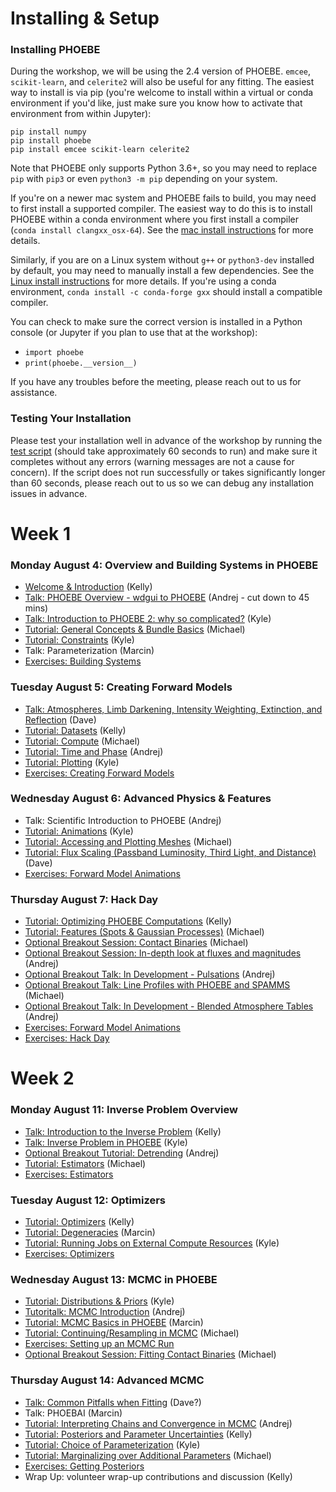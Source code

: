 # Installing & Setup

### Installing PHOEBE

During the workshop, we will be using the 2.4 version of PHOEBE.  `emcee`, `scikit-learn`, and `celerite2` will also be useful for any fitting.  The easiest way to install is via pip (you're welcome to install within a virtual or conda environment if you'd like, just make sure you know how to activate that environment from within Jupyter):

```
pip install numpy
pip install phoebe
pip install emcee scikit-learn celerite2
```

Note that PHOEBE only supports Python 3.6+, so you may need to replace `pip` with `pip3` or even `python3 -m pip` depending on your system.

If you're on a newer mac system and PHOEBE fails to build, you may need to first install a supported compiler.  The easiest way to do this is to install PHOEBE within a conda environment where you first install a compiler (`conda install clangxx_osx-64`).  See the [mac install instructions](http://phoebe-project.org/install/latest/mac/auto) for more details.

Similarly, if you are on a Linux system without `g++` or `python3-dev` installed by default, you may need to manually install a few dependencies.  See the [Linux install instructions](http://phoebe-project.org/install/latest/linux/auto) for more details.  If you're using a conda environment, `conda install -c conda-forge gxx` should install a compatible compiler.

You can check to make sure the correct version is installed in a Python console (or Jupyter if you plan to use that at the workshop):

* `import phoebe`
* `print(phoebe.__version__)`

If you have any troubles before the meeting, please reach out to us for assistance.

### Testing Your Installation


Please test your installation well in advance of the workshop by running the [test script](https://raw.githubusercontent.com/phoebe-project/phoebe2-workshop/2025aug/test_install.py) (should take approximately 60 seconds to run) and make sure it completes without any errors (warning messages are not a cause for concern).  If the script does not run successfully or takes significantly longer than 60 seconds, please reach out to us so we can debug any installation issues in advance.


# Week 1

### Monday August 4: Overview and Building Systems in PHOEBE

* [Welcome & Introduction](https://docs.google.com/presentation/d/e/2PACX-1vTH436zb5IPSMPoCq0AbAW0lzJrQjhRINJyoUOZxAYyaFHPyx8TM1jXeqcs2NOC-mWmXxiTh7B0cQd7/pub?start=false&loop=false&delayms=3000) (Kelly)
* [Talk: PHOEBE Overview - wdgui to PHOEBE](https://docs.google.com/presentation/d/e/2PACX-1vRDgAr5NEH738njEqj4LS4YtxUs6T8TA5EHe3jry454n7cRdzRBvGuxpn_5QAgjeykQnx8er97c3_VD/pub?start=false&loop=false&delayms=3000) (Andrej - cut down to 45 mins)
* [Talk: Introduction to PHOEBE 2: why so complicated?](https://docs.google.com/presentation/d/e/2PACX-1vRDgAr5NEH738njEqj4LS4YtxUs6T8TA5EHe3jry454n7cRdzRBvGuxpn_5QAgjeykQnx8er97c3_VD/pub?start=false&loop=false&delayms=3000) (Kyle)
* [Tutorial: General Concepts & Bundle Basics](./Tutorial_01_bundle_basics.ipynb) (Michael)
* [Tutorial: Constraints](./Tutorial_02_constraints.ipynb) (Kyle)
* Talk: Parameterization (Marcin)
* [Exercises: Building Systems](./Exercises_01_building_systems.ipynb)


### Tuesday August 5: Creating Forward Models

* [Talk: Atmospheres, Limb Darkening, Intensity Weighting, Extinction, and Reflection](https://docs.google.com/presentation/d/e/2PACX-1vQBFsBHcaE1ZJV4hETfCvv03D3Y_rFZEIuz5m0QhApM5mRdceEc78iGCF1FfmY-ID23jC7unqvtofNj/pub?start=false&loop=false&delayms=3000) (Dave)
* [Tutorial: Datasets](./Tutorial_03_datasets.ipynb) (Kelly)
* [Tutorial: Compute](./Tutorial_04_compute.ipynb) (Michael)
* [Tutorial: Time and Phase](./Tutorial_05_time_and_phase.ipynb) (Andrej)
* [Tutorial: Plotting](./Tutorial_06_plotting.ipynb) (Kyle)
* [Exercises: Creating Forward Models](./Exercises_02_forward_models.ipynb)


### Wednesday August 6: Advanced Physics & Features


* Talk: Scientific Introduction to PHOEBE (Andrej)
* [Tutorial: Animations](./Tutorial_07_animations.ipynb) (Kyle)
* [Tutorial: Accessing and Plotting Meshes](./Tutorial_08_meshes.ipynb) (Michael)
* [Tutorial: Flux Scaling (Passband Luminosity, Third Light, and Distance)](./Tutorial_09_pblum_l3_distance.ipynb) (Dave)
* [Exercises: Forward Model Animations](./Exercises_03_animations.ipynb)


### Thursday August 7: Hack Day


* [Tutorial: Optimizing PHOEBE Computations](./Tutorial_11_optimizing_computations.ipynb) (Kelly)
* [Tutorial: Features (Spots & Gaussian Processes)](./Tutorial_10_features.ipynb) (Michael)
* [Optional Breakout Session: Contact Binaries](./Tutorial_12_semidetached_contact.ipynb) (Michael)
* [Optional Breakout Session: In-depth look at fluxes and magnitudes](./Tutorial_13_flux_calibration.ipynb) (Andrej)
* [Optional Breakout Talk: In Development - Pulsations](https://docs.google.com/presentation/d/e/2PACX-1vT1itS6W6Z0FOOnPGFud2TWg-sIxdLXYLX-GquIB-lssk2aiD33VL1TSSsBBs4bwwxOMC3M4jwQuadS/pub?start=false&loop=false&delayms=3000) (Andrej)
* [Optional Breakout Talk: Line Profiles with PHOEBE and SPAMMS](https://docs.google.com/presentation/d/e/2PACX-1vTw7p9Hlh0F2GOWZIFTiTIaKD20hTE_pWxsurxARzg10SU8VOVh4IbqtctM0J6tpd6xO7NU25GHY6aR/pub?start=false&loop=false&delayms=3000) (Michael)
* [Optional Breakout Talk: In Development - Blended Atmosphere Tables](https://docs.google.com/presentation/d/e/2PACX-1vQHs4n5LMhZMyXVueHRnACte2bUZ80zALfLxXsy6DtlXMG1UAopoJMkxEmQ6teEz-IH0nWb8KjobeYx/pub?start=false&loop=false&delayms=3000) (Andrej)
* [Exercises: Forward Model Animations](./Exercises_03_animations.ipynb)
* [Exercises: Hack Day](./Exercises_04_hack_day.ipynb)


# Week 2

### Monday August 11: Inverse Problem Overview

* [Talk: Introduction to the Inverse Problem](https://docs.google.com/presentation/d/e/2PACX-1vQJUYYl3Y9zxWceapJ9cjbgRyHjkb8xw9qmdZ1Ve4-q4MorCS2OgjpAVYDkyfLQLm7mb_zbnvBMEI-h/pub?start=false&loop=false&delayms=3000) (Kelly)
* [Talk: Inverse Problem in PHOEBE](https://docs.google.com/presentation/d/e/2PACX-1vQnOikYGaIVd1O6Aj4jp6_A26T41h-pid6IOh-qwQdafZIGvSWNo89SvRHz-6JVtUoKXlin0g_KdguZ/pub?start=false&loop=false&delayms=3000) (Kyle)
* [Optional Breakout Tutorial: Detrending](./Tutorial_14_detrending.ipynb) (Andrej)
* [Tutorial: Estimators](./Tutorial_15_estimators.ipynb) (Michael)
* [Exercises: Estimators](./Exercises_06_estimators.ipynb)


### Tuesday August 12: Optimizers

* [Tutorial: Optimizers](./Tutorial_17_optimizers.ipynb) (Kelly)
* [Tutorial: Degeneracies](./Tutorial_16_degeneracy.ipynb) (Marcin)
* [Tutorial: Running Jobs on External Compute Resources](./Tutorial_18_server.ipynb) (Kyle)
* [Exercises: Optimizers](./Exercises_07_optimizers.ipynb) 


### Wednesday August 13: MCMC in PHOEBE

* [Tutorial: Distributions & Priors](./Tutorial_19_distributions.ipynb) (Kyle)
* [Tutoritalk: MCMC Introduction](./mcmc_generic.ipynb) (Andrej)
* [Tutorial: MCMC Basics in PHOEBE](./Tutorial_20_mcmc.ipynb) (Marcin)
* [Tutorial: Continuing/Resampling in MCMC](./Tutorial_21_mcmc_continued.ipynb) (Michael)
* [Exercises: Setting up an MCMC Run](./Exercises_08_mcmc.ipynb)
* [Optional Breakout Session: Fitting Contact Binaries](https://docs.google.com/presentation/d/e/2PACX-1vT_Cx34ifFzE_vM_75IRGXVFcIplju_VOsUNK0w-FjPJ9mlNI9riUZk5nb0iUzwrwQ4oGYnEYNzDiJK/pub?start=false&loop=false&delayms=3000) (Michael)


### Thursday August 14: Advanced MCMC

* [Talk: Common Pitfalls when Fitting](https://docs.google.com/presentation/d/e/2PACX-1vTwak5SRgicPcFJMHosg6AC1gnHqiEkVLiPT1H97bgJ40W1r39rtsgmf4eJitHb02rMtKKUtTW-PtkK/pub?start=false&loop=false&delayms=3000) (Dave?)
* Talk: PHOEBAI (Marcin)
* [Tutorial: Interpreting Chains and Convergence in MCMC](./Tutorial_22_convergence.ipynb) (Andrej)
* [Tutorial: Posteriors and Parameter Uncertainties](./Tutorial_23_posteriors.ipynb) (Kelly)
* [Tutorial: Choice of Parameterization](./Tutorial_24_parameterization.ipynb) (Kyle)
* [Tutorial: Marginalizing over Additional Parameters](./Tutorial_25_marginalization.ipynb) (Michael)
* [Exercises: Getting Posteriors](./Exercises_09_posteriors.ipynb)
* Wrap Up: volunteer wrap-up contributions and discussion (Kelly)
